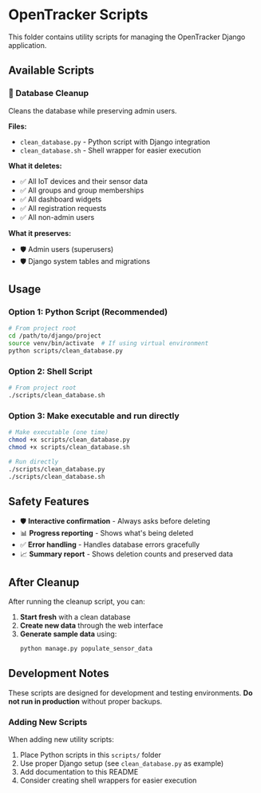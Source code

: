 # OpenTracker Scripts

This folder contains utility scripts for managing the OpenTracker Django application.

## Available Scripts

### 🧹 Database Cleanup

Cleans the database while preserving admin users.

**Files:**
- `clean_database.py` - Python script with Django integration
- `clean_database.sh` - Shell wrapper for easier execution

**What it deletes:**
- ✅ All IoT devices and their sensor data
- ✅ All groups and group memberships  
- ✅ All dashboard widgets
- ✅ All registration requests
- ✅ All non-admin users

**What it preserves:**
- 🛡️ Admin users (superusers)
- 🛡️ Django system tables and migrations

## Usage

### Option 1: Python Script (Recommended)
```bash
# From project root
cd /path/to/django/project
source venv/bin/activate  # If using virtual environment
python scripts/clean_database.py
```

### Option 2: Shell Script
```bash
# From project root
./scripts/clean_database.sh
```

### Option 3: Make executable and run directly
```bash
# Make executable (one time)
chmod +x scripts/clean_database.py
chmod +x scripts/clean_database.sh

# Run directly
./scripts/clean_database.py
./scripts/clean_database.sh
```

## Safety Features

- 🛡️ **Interactive confirmation** - Always asks before deleting
- 📊 **Progress reporting** - Shows what's being deleted
- ✅ **Error handling** - Handles database errors gracefully
- 📈 **Summary report** - Shows deletion counts and preserved data

## After Cleanup

After running the cleanup script, you can:

1. **Start fresh** with a clean database
2. **Create new data** through the web interface
3. **Generate sample data** using:
   ```bash
   python manage.py populate_sensor_data
   ```

## Development Notes

These scripts are designed for development and testing environments. **Do not run in production** without proper backups.

### Adding New Scripts

When adding new utility scripts:
1. Place Python scripts in this `scripts/` folder
2. Use proper Django setup (see `clean_database.py` as example)
3. Add documentation to this README
4. Consider creating shell wrappers for easier execution